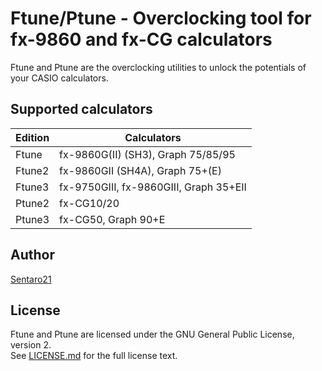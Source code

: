 # Ftune/Ptune - Overclocking tool for fx-9860 and fx-CG calculators

Ftune and Ptune are the overclocking utilities to unlock the potentials of your CASIO calculators.

## Supported calculators

Edition | Calculators
---     | ---
Ftune   | fx-9860G(II) (SH3), Graph 75/85/95
Ftune2  | fx-9860GII (SH4A), Graph 75+(E)
Ftune3  | fx-9750GIII, fx-9860GIII, Graph 35+EII
Ptune2  | fx-CG10/20
Ptune3  | fx-CG50, Graph 90+E

## Author

[Sentaro21](mailto:sentaro21@pm.matrix.jp)

## License

Ftune and Ptune are licensed under the GNU General Public License, version 2.  
See [LICENSE.md](LICENSE.md) for the full license text.